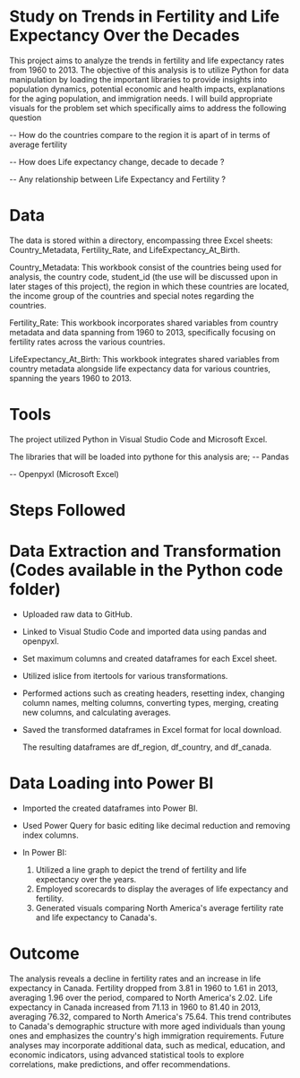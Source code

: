 # Study on Trends in Fertility and Life Expectancy Over the Decades

This project aims to analyze the trends in fertility and life expectancy rates from 1960 to 2013. The objective of this analysis is to utilize Python for data manipulation by loading the important libraries to provide insights into population dynamics, potential economic and health impacts, explanations for the aging population, and immigration needs. I will build appropriate visuals for the problem set which specifically aims to address the following question

-- How do the countries compare to the region it is apart of in terms of average fertility

-- How does Life expectancy change, decade to decade ?

-- Any relationship between Life Expectancy and Fertility ?

# Data

The data is stored within a directory, encompassing three Excel sheets: Country_Metadata, Fertility_Rate, and LifeExpectancy_At_Birth.

Country_Metadata: This workbook consist of the countries being used for analysis, the country code, student_id (the use will be discussed upon in later stages of this project), the region in which these countries are located, the income group of the countries and special notes regarding the countries.

Fertility_Rate: This workbook incorporates shared variables from country metadata and data spanning from 1960 to 2013, specifically focusing on fertility rates across the various countries.

LifeExpectancy_At_Birth: This workbook integrates shared variables from country metadata alongside life expectancy data for various countries, spanning the years 1960 to 2013.

# Tools

The project utilized Python in Visual Studio Code and Microsoft Excel.

The libraries that will be loaded into pythone for this analysis are;
-- Pandas

-- Openpyxl (Microsoft Excel)

# Steps Followed

# Data Extraction and Transformation (Codes available in the Python code folder)

- Uploaded raw data to GitHub.
  
- Linked to Visual Studio Code and imported data using pandas and openpyxl.

- Set maximum columns and created dataframes for each Excel sheet.

- Utilized islice from itertools for various transformations.

- Performed actions such as creating headers, resetting index, changing column names, melting columns, converting types, merging, creating new columns, and 
  calculating averages.

- Saved the transformed dataframes in Excel format for local download.

  The resulting dataframes are df_region, df_country, and df_canada.

# Data Loading into Power BI

- Imported the created dataframes into Power BI.

- Used Power Query for basic editing like decimal reduction and removing index columns.

- In Power BI:

  1. Utilized a line graph to depict the trend of fertility and life expectancy over the years.
  2. Employed scorecards to display the averages of life expectancy and fertility.
  3. Generated visuals comparing North America's average fertility rate and life expectancy to Canada's.
 
# Outcome
The analysis reveals a decline in fertility rates and an increase in life expectancy in Canada. Fertility dropped from 3.81 in 1960 to 1.61 in 2013, averaging 1.96 over the period, compared to North America's 2.02. Life expectancy in Canada increased from 71.13 in 1960 to 81.40 in 2013, averaging 76.32, compared to North America's 75.64. This trend contributes to Canada's demographic structure with more aged individuals than young ones and emphasizes the country's high immigration requirements. Future analyses may incorporate additional data, such as medical, education, and economic indicators, using advanced statistical tools to explore correlations, make predictions, and offer recommendations.   

